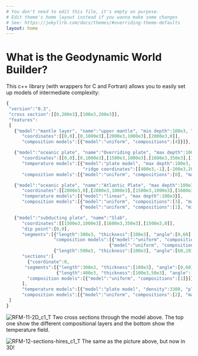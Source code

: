 ```yaml
---
# You don't need to edit this file, it's empty on purpose.
# Edit theme's home layout instead if you wanna make some changes
# See: https://jekyllrb.com/docs/themes/#overriding-theme-defaults
layout: home
---
```

What is the Geodynamic World Builder?
====================================
This c++ library (with wrappers for C and Fortran) allows you to easily set up
models of intermediate complexity:
 ```js
{
  "version":"0.3",
  "cross section":[[0,200e3],[100e3,200e3]],
  "features":
  [
    {"model":"mantle layer", "name":"upper mantle", "min depth":100e3, "max depth":660e3,
       "coordinates":[[0,0],[0,1000e3],[2000e3,1000e3],[2000e3,0]],
       "composition models":[{"model":"uniform", "compositions":[4]}]},

    {"model":"oceanic plate", "name":"Overriding plate", "max depth":100e3,
       "coordinates":[[0,0],[0,1000e3],[1500e3,1000e3],[1600e3,350e3],[1500e3,0]],
       "temperature models":[{"model":"plate model", "max depth":100e3, "spreading velocity":0.01,
                              "ridge coordinates":[[400e3,-1],[-100e3,2000e3]]}],
       "composition models":[{"model":"uniform", "compositions":[0], "max depth":100e3}]},

    {"model":"oceanic plate", "name":"Atlantic Plate", "max depth":100e3,
       "coordinates":[[2000e3,0],[2000e3,1000e3],[1500e3,1000e3],[1600e3,350e3],[1500e3,0]],
       "temperature models":[{"model":"linear", "max depth":100e3}],
       "composition models":[{"model":"uniform", "compositions":[3], "max depth":50e3},
                             {"model":"uniform", "compositions":[1], "min depth":50e3}]},

    {"model":"subducting plate", "name":"Slab",
       "coordinates":[[1500e3,1000e3],[1600e3,350e3],[1500e3,0]],
       "dip point":[0,0],
       "segments":[{"length":300e3, "thickness":[100e3], "angle":[0,60],
                   "composition models":[{"model":"uniform", "compositions":[3], "max distance slab top":50e3},
                                        {"model":"uniform", "compositions":[2], "min distance slab top":50e3}]},
                   {"length":500e3, "thickness":[100e3], "angle":[60,20]}],
       "sections":[
         {"coordinate":0,
        "segments":[{"length":300e3, "thickness":[100e3], "angle":[0,60]},
                    {"length":400e3, "thickness":[100e3,50e3], "angle":[60]}],
         "composition models":[{"model":"uniform", "compositions":[1]}]}
       ],
       "temperature models":[{"model":"plate model", "density":3300, "plate velocity":0.02 }],
       "composition models":[{"model":"uniform", "compositions":[2], "max distance slab top":100e3}]}
  ]
}
```
![RFM-11-2D_c1_T](https://user-images.githubusercontent.com/7631629/116261338-d451a780-a777-11eb-82e0-5225c7b884ea.png)
Two cross sections through the model above. The top one show the different compositional layers and the bottom show the temperature field.

![RFM-12-sections-hires_c1_T](https://user-images.githubusercontent.com/7631629/116262023-7d989d80-a778-11eb-8f6e-fd84111a588a.png)
The same as the picture above, but now in 3D!
